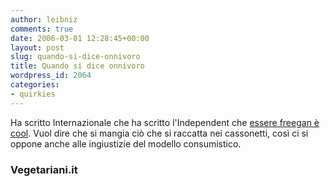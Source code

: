 ```yaml
---
author: leibniz
comments: true
date: 2006-03-01 12:28:45+00:00
layout: post
slug: quando-si-dice-onnivoro
title: Quando si dice onnivoro
wordpress_id: 2064
categories:
- quirkies
---
```


Ha scritto Internazionale che ha scritto l'Independent che [essere freegan è cool](http://www.vegetariani.it/vegetariani/articles/1070.html). Vuol dire che si mangia ciò che si raccatta nei cassonetti, così ci si oppone anche alle ingiustizie del modello consumistico.


### Vegetariani.it
